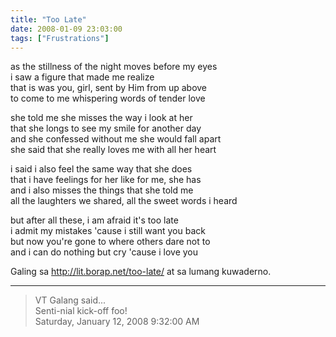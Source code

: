 ```yaml
---
title: "Too Late"
date: 2008-01-09 23:03:00
tags: ["Frustrations"]
---
```


as the stillness of the night moves before my eyes  
i saw a figure that made me realize  
that is was you, girl, sent by Him from up above  
to come to me whispering words of tender love

she told me she misses the way i look at her  
that she longs to see my smile for another day  
and she confessed without me she would fall apart  
she said that she really loves me with all her heart

i said i also feel the same way that she does  
that i have feelings for her like for me, she has  
and i also misses the things that she told me  
all the laughters we shared, all the sweet words i heard

but after all these, i am afraid it's too late  
i admit my mistakes 'cause i still want you back  
but now you're gone to where others dare not to  
and i can do nothing but cry 'cause i love you

Galing sa http://lit.borap.net/too-late/ at sa lumang kuwaderno.

---

> VT Galang said...  
> Senti-nial kick-off foo!  
> Saturday, January 12, 2008 9:32:00 AM 